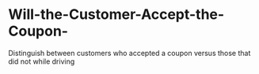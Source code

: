 # Will-the-Customer-Accept-the-Coupon-
Distinguish between customers who accepted a coupon versus those that did not while driving
